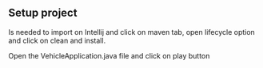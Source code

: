 ## Setup project 

Is needed to import on Intellij and click on maven tab, open lifecycle option and click on clean and install.

Open the VehicleApplication.java file and click on play button
